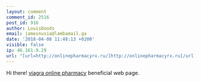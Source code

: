 ```yaml
---
layout: comment
comment_id: 2516
post_id: 916
author: LouisDoods
email: jamesnusia@lambamail.ga
date: '2018-04-08 11:48:13 +0200'
visible: false
ip: 46.161.9.29
url: "[url=http://onlinepharmacyrx.ru/]http://onlinepharmacyrx.ru[/url]"
---
```

Hi there! <a href=http://onlinepharmacyrx.ru/#online-pharmacys>viagra online pharmacy</a> beneficial web page.
